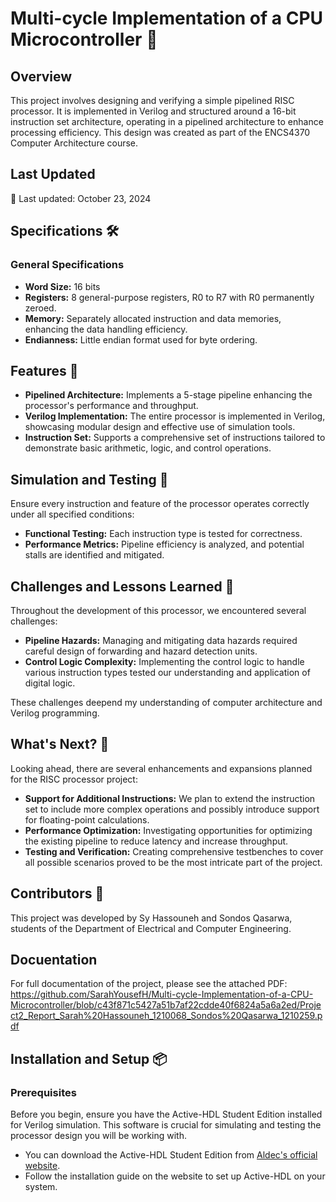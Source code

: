 # Multi-cycle Implementation of a CPU Microcontroller 🚀

## Overview

This project involves designing and verifying a simple pipelined RISC processor. It is implemented in Verilog and structured around a 16-bit instruction set architecture, operating in a pipelined architecture to enhance processing efficiency. This design was created as part of the ENCS4370 Computer Architecture course.

## Last Updated

📅 Last updated: October 23, 2024

## Specifications 🛠️

### General Specifications
- **Word Size:** 16 bits
- **Registers:** 8 general-purpose registers, R0 to R7 with R0 permanently zeroed.
- **Memory:** Separately allocated instruction and data memories, enhancing the data handling efficiency.
- **Endianness:** Little endian format used for byte ordering.

## Features 🌟

- **Pipelined Architecture:** Implements a 5-stage pipeline enhancing the processor's performance and throughput.
- **Verilog Implementation:** The entire processor is implemented in Verilog, showcasing modular design and effective use of simulation tools.
- **Instruction Set:** Supports a comprehensive set of instructions tailored to demonstrate basic arithmetic, logic, and control operations.


## Simulation and Testing 🧪

Ensure every instruction and feature of the processor operates correctly under all specified conditions:

- **Functional Testing:** Each instruction type is tested for correctness.
- **Performance Metrics:** Pipeline efficiency is analyzed, and potential stalls are identified and mitigated.
  

## Challenges and Lessons Learned 🚧

Throughout the development of this processor, we encountered several challenges:

- **Pipeline Hazards:** Managing and mitigating data hazards required careful design of forwarding and hazard detection units.
- **Control Logic Complexity:** Implementing the control logic to handle various instruction types tested our understanding and application of digital logic.

These challenges deepend my understanding of computer architecture and Verilog programming.

## What's Next? 🔮

Looking ahead, there are several enhancements and expansions planned for the RISC processor project:

- **Support for Additional Instructions:** We plan to extend the instruction set to include more complex operations and possibly introduce support for floating-point calculations.
- **Performance Optimization:** Investigating opportunities for optimizing the existing pipeline to reduce latency and increase throughput.
- **Testing and Verification:** Creating comprehensive testbenches to cover all possible scenarios proved to be the most intricate part of the project.


## Contributors 👥

This project was developed by Sy Hassouneh and Sondos Qasarwa, students of the Department of Electrical and Computer Engineering.

## Docuentation

For full documentation of the project, please see the attached PDF: https://github.com/SarahYousefH/Multi-cycle-Implementation-of-a-CPU-Microcontroller/blob/c43f871c5427a51b7af22cdde40f6824a5a6a2ed/Project2_Report_Sarah%20Hassouneh_1210068_Sondos%20Qasarwa_1210259.pdf


## Installation and Setup 📦

### Prerequisites

Before you begin, ensure you have the Active-HDL Student Edition installed for Verilog simulation. This software is crucial for simulating and testing the processor design you will be working with.

- You can download the Active-HDL Student Edition from [Aldec's official website](https://www.aldec.com/en/products/fpga_simulation/active_hdl_student).
- Follow the installation guide on the website to set up Active-HDL on your system.
